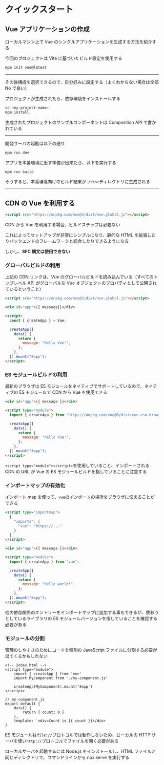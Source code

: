 # クイックスタート

## Vue アプリケーションの作成

ローカルマシン上で Vue のシングルアプリケーションを生成する方法を紹介する

今回のプロジェクトは Vite に基づいたビルド設定を使用する

```bash
npm init vue@latest
```

---

その後構成を選択できるので、自分好みに設定する（よくわからない場合は全部 No で良い）

プロジェクトが生成されたら、依存環境をインストールする

```bash
cd <my-project-name>
npm install
```

生成されたプロジェクトのサンプルコンポーネントは Composition API で書かれている

---

開発サーバの起動は以下の通り

```bash
npm run dev
```

アプリを本番環境に出す準備が出来たら、以下を実行する

```bash
npm run build
```

そうすると、本番環境向けのビルド結果が`./dist`ディレクトリに生成される

---

## CDN の Vue を利用する

```html
<script src="https://unpkg.com/vue@3/dist/vue.global.js"></script>
```

CDN から Vue を利用する場合、ビルドステップは必要ない

これによってセットアップが非常にシンプルになり、静的な HTML を拡張したりバックエンドのフレームワークと統合したりできるようになる

しかし、**SFC 構文は使用できない**

### グローバルビルドの利用

上記の CDN リンクは、Vue のグローバルビルドを読み込んでいる（すべてのトップレベル API がグローバルな Vue オブジェクトのプロパティとして公開されているということ）

```html
<script src="https://unpkg.com/vue@3/dist/vue.global.js"></script>

<div id="app">{{ message}}</div>

<script>
  const { createApp } = Vue;

  createApp({
    data() {
      return {
        message: "Hello Vue!",
      };
    },
  }).mount("#app");
</script>
```

### ES モジュールビルドの利用

最新のブラウザは ES モジュールをネイティブでサポートしているので、ネイティブの ES モジュールで CDN から Vue を使用できる

```html
<div id="app">{{ message }}</div>

<script type="module">
  import { createApp } from "https://unpkg.com/vue@3/dist/vue.esm-browser.js";

  createApp({
    data() {
      return {
        message: "hello Vue!",
      };
    },
  }).mount("#app");
</script>
```

`<script type="module"></script>`を使用していること、インポートされる CDN の URL が Vue の ES モジュールビルドを指していることに注意する

### インポートマップの有効化

インポート map を使って、`vue`のインポートの場所をブラウザに伝えることができる

```html
<script type="importmap">
  {
    "imports": {
      "vue": "https://..."
    }
  }
</script>

<div id="app">{{ message }}</div>

<script type="module">
  import { createApp } from "vue";

  createApp({
    data() {
      return {
        message: "hello world!",
      };
    },
  }).mount("#app");
</script>
```

他の依存関係のエントリーをインポートマップに追加する事もできるが、使おうとしているライブラリの ES モジュールバージョンを指していることを確認する必要がある

### モジュールの分割

管理のしやすさのためにコードを個別の JavaScript ファイルに分割する必要が出てくるかもしれない

```
<!-- index.html -->
<script type="module">
    import { createApp } from 'vue'
    import MyComponent from './my-component.js'

    createApp(MyComponent).mount('#app')
</script>
```

```
// my-component.js
export default {
    data() {
        return { count: 0 }
    },
    template: `<div>Count is {{ count }}</div>
}
```

ES モジュールは`file://`プロトコルでは動作しないため、ローカルの HTTP サーバを使い`http://`プロトコルでファイルを開く必要がある

ローカルサーバを起動するには Node.js をインストールし、HTML ファイルと同じディレクトリで、コマンドラインから npx serve を実行する
